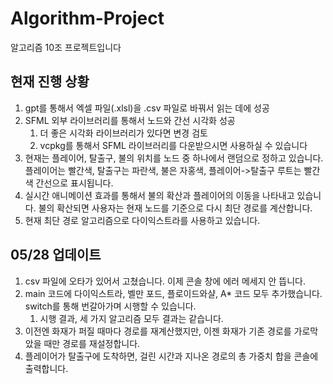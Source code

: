 # Algorithm-Project

알고리즘 10조 프로젝트입니다

## 현재 진행 상황

1. gpt를 통해서 엑셀 파일(.xlsl)을 .csv 파일로 바꿔서 읽는 데에 성공
2. SFML 외부 라이브러리를 통해서 노드와 간선 시각화 성공
   1. 더 좋은 시각화 라이브러리가 있다면 변경 검토
   2. vcpkg를 통해서 SFML 라이브러리를 다운받으시면 사용하실 수 있습니다
3. 현재는 플레이어, 탈출구, 불의 위치를 노드 중 하나에서 랜덤으로 정하고 있습니다. 플레이어는 빨간색, 탈출구는 파란색, 불은 자홍색, 플레이어->탈출구 루트는 빨간색 간선으로 표시됩니다.
4. 실시간 애니메이션 효과를 통해서 불의 확산과 플레이어의 이동을 나타내고 있습니다. 불의 확산되면 사용자는 현재 노드를 기준으로 다시 최단 경로를 계산합니다.
5. 현재 최단 경로 알고리즘으로 다이익스트라를 사용하고 있습니다.

## 05/28 업데이트

1. csv 파일에 오타가 있어서 고쳤습니다. 이제 콘솔 창에 에러 메세지 안 뜹니다.
2. main 코드에 다이익스트라, 벨만 포드, 플로이드와샬, A* 코드 모두 추가했습니다. switch를 통해 번갈아가며 시행할 수 있습니다.
   1. 시행 결과, 세 가지 알고리즘 모두 결과는 같습니다.
3. 이전엔 화재가 퍼질 때마다 경로를 재계산했지만, 이젠 화재가 기존 경로를 가로막았을 때만 경로를 재설정합니다.
4. 플레이어가 탈출구에 도착하면, 걸린 시간과 지나온 경로의 총 가중치 합을 콘솔에 출력합니다.
